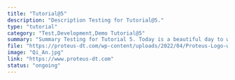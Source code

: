 ```yaml
---
title: "Tutorial@5"
description: "Description Testing for Tutorial@5."
type: "tutorial"
category: "Test,Development,Demo Tutorial@5"
summary: "Summary Testing for Tutorial 5. Today is a beautiful day to work. Current location: Razer SEA HQ @One North. It is in the South of Singapore"
file: "https://proteus-dt.com/wp-content/uploads/2022/04/Proteus-Logo-w.png"
image: "Qi_An.jpg"
link: "https://www.proteus-dt.com"
status: "ongoing"
---
```

